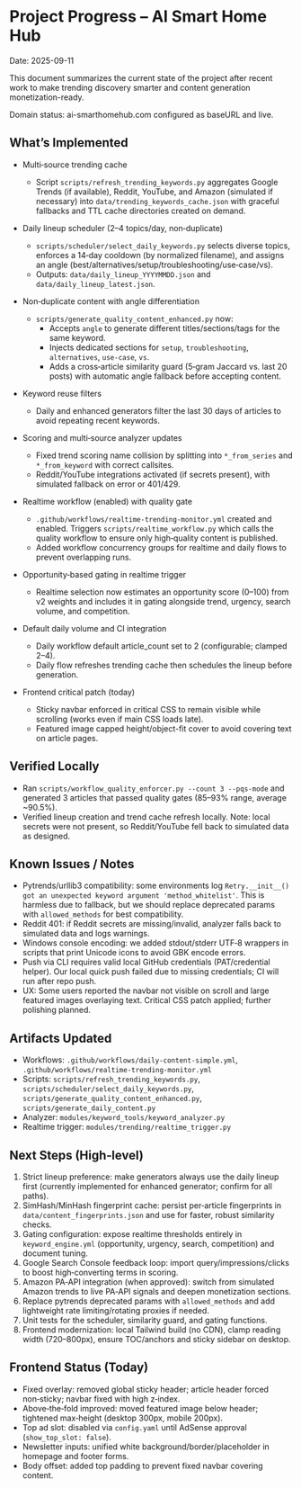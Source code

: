 # Project Progress – AI Smart Home Hub

Date: 2025-09-11

This document summarizes the current state of the project after recent work to make trending discovery smarter and content generation monetization-ready.

Domain status: ai-smarthomehub.com configured as baseURL and live.

## What’s Implemented

- Multi‑source trending cache
  - Script `scripts/refresh_trending_keywords.py` aggregates Google Trends (if available), Reddit, YouTube, and Amazon (simulated if necessary) into `data/trending_keywords_cache.json` with graceful fallbacks and TTL cache directories created on demand.

- Daily lineup scheduler (2–4 topics/day, non‑duplicate)
  - `scripts/scheduler/select_daily_keywords.py` selects diverse topics, enforces a 14‑day cooldown (by normalized filename), and assigns an angle (best/alternatives/setup/troubleshooting/use‑case/vs).
  - Outputs: `data/daily_lineup_YYYYMMDD.json` and `data/daily_lineup_latest.json`.

- Non‑duplicate content with angle differentiation
  - `scripts/generate_quality_content_enhanced.py` now:
    - Accepts `angle` to generate different titles/sections/tags for the same keyword.
    - Injects dedicated sections for `setup`, `troubleshooting`, `alternatives`, `use‑case`, `vs`.
    - Adds a cross‑article similarity guard (5‑gram Jaccard vs. last 20 posts) with automatic angle fallback before accepting content.

- Keyword reuse filters
  - Daily and enhanced generators filter the last 30 days of articles to avoid repeating recent keywords.

- Scoring and multi‑source analyzer updates
  - Fixed trend scoring name collision by splitting into `*_from_series` and `*_from_keyword` with correct callsites.
  - Reddit/YouTube integrations activated (if secrets present), with simulated fallback on error or 401/429.

- Realtime workflow (enabled) with quality gate
  - `.github/workflows/realtime-trending-monitor.yml` created and enabled. Triggers `scripts/realtime_workflow.py` which calls the quality workflow to ensure only high‑quality content is published.
  - Added workflow concurrency groups for realtime and daily flows to prevent overlapping runs.

- Opportunity‑based gating in realtime trigger
  - Realtime selection now estimates an opportunity score (0–100) from v2 weights and includes it in gating alongside trend, urgency, search volume, and competition.

- Default daily volume and CI integration
  - Daily workflow default article_count set to 2 (configurable; clamped 2–4).
  - Daily flow refreshes trending cache then schedules the lineup before generation.

- Frontend critical patch (today)
  - Sticky navbar enforced in critical CSS to remain visible while scrolling (works even if main CSS loads late).
  - Featured image capped height/object-fit cover to avoid covering text on article pages.

## Verified Locally

- Ran `scripts/workflow_quality_enforcer.py --count 3 --pqs-mode` and generated 3 articles that passed quality gates (85–93% range, average ~90.5%).
- Verified lineup creation and trend cache refresh locally. Note: local secrets were not present, so Reddit/YouTube fell back to simulated data as designed.

## Known Issues / Notes

- Pytrends/urllib3 compatibility: some environments log `Retry.__init__() got an unexpected keyword argument 'method_whitelist'`. This is harmless due to fallback, but we should replace deprecated params with `allowed_methods` for best compatibility.
- Reddit 401: if Reddit secrets are missing/invalid, analyzer falls back to simulated data and logs warnings.
- Windows console encoding: we added stdout/stderr UTF‑8 wrappers in scripts that print Unicode icons to avoid GBK encode errors.
- Push via CLI requires valid local GitHub credentials (PAT/credential helper). Our local quick push failed due to missing credentials; CI will run after repo push.
- UX: Some users reported the navbar not visible on scroll and large featured images overlaying text. Critical CSS patch applied; further polishing planned.

## Artifacts Updated

- Workflows: `.github/workflows/daily-content-simple.yml`, `.github/workflows/realtime-trending-monitor.yml`
- Scripts: `scripts/refresh_trending_keywords.py`, `scripts/scheduler/select_daily_keywords.py`, `scripts/generate_quality_content_enhanced.py`, `scripts/generate_daily_content.py`
- Analyzer: `modules/keyword_tools/keyword_analyzer.py`
- Realtime trigger: `modules/trending/realtime_trigger.py`

## Next Steps (High‑level)

1. Strict lineup preference: make generators always use the daily lineup first (currently implemented for enhanced generator; confirm for all paths).
2. SimHash/MinHash fingerprint cache: persist per‑article fingerprints in `data/content_fingerprints.json` and use for faster, robust similarity checks.
3. Gating configuration: expose realtime thresholds entirely in `keyword_engine.yml` (opportunity, urgency, search, competition) and document tuning.
4. Google Search Console feedback loop: import query/impressions/clicks to boost high‑converting terms in scoring.
5. Amazon PA‑API integration (when approved): switch from simulated Amazon trends to live PA‑API signals and deepen monetization sections.
6. Replace pytrends deprecated params with `allowed_methods` and add lightweight rate limiting/rotating proxies if needed.
7. Unit tests for the scheduler, similarity guard, and gating functions.
8. Frontend modernization: local Tailwind build (no CDN), clamp reading width (720–800px), ensure TOC/anchors and sticky sidebar on desktop.

## Frontend Status (Today)

- Fixed overlay: removed global sticky header; article header forced non‑sticky; navbar fixed with high z‑index.
- Above‑the‑fold improved: moved featured image below header; tightened max‑height (desktop 300px, mobile 200px).
- Top ad slot: disabled via `config.yaml` until AdSense approval (`show_top_slot: false`).
- Newsletter inputs: unified white background/border/placeholder in homepage and footer forms.
- Body offset: added top padding to prevent fixed navbar covering content.

